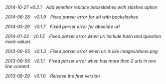 _2014-10-27 v0.2.1 Add whether replace backslashes with slashes option_

_2014-06-28 v0.1.9 Fixed parser error for url with backslashes_

_2014-05-29 v0.1.7 Fixed parser error for absolute url_

_2014-01-22 v0.1.5 Fixed parser error when url include hash and question mark values_

_2013-09-05 v0.1.3 Fixed parser error when url is like images/demo.png_

_2013-09-05 v0.1.1 Fixed parser error when has more then 2 urls in one line content_

_2013-08-29 v0.1.0 Release the first version_